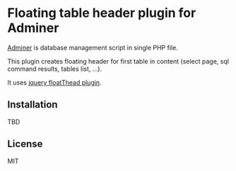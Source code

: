 # Floating table header plugin for Adminer

[Adminer](https://www.adminer.org/) is database management script in single PHP file.

This plugin creates floating header for first table in content (select page, sql command results, tables list, ...).

It uses [jquery floatThead plugin](http://mkoryak.github.io/floatThead/).

## Installation

TBD

## License

MIT
